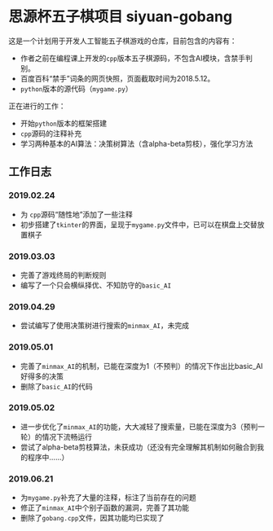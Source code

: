 # 思源杯五子棋项目 siyuan-gobang
这是一个计划用于开发人工智能五子棋游戏的仓库，目前包含的内容有：

- 作者之前在编程课上开发的`cpp`版本五子棋源码，不包含AI模块，含禁手判别。
- 百度百科“禁手”词条的网页快照，页面截取时间为2018.5.12。
- `python`版本的源代码（`mygame.py`）

正在进行的工作：
- 开始`python`版本的框架搭建
- `cpp`源码的注释补充
- 学习两种基本的AI算法：决策树算法（含alpha-beta剪枝），强化学习方法

## 工作日志
### 2019.02.24
- 为 `cpp`源码“随性地”添加了一些注释
- 初步搭建了`tkinter`的界面，呈现于`mygame.py`文件中，已可以在棋盘上交替放置棋子

### 2019.03.03
- 完善了游戏终局的判断规则
- 编写了一个只会横纵择优、不知防守的`basic_AI`

### 2019.04.29
- 尝试编写了使用决策树进行搜索的`minmax_AI`，未完成

### 2019.05.01
- 完善了`minmax_AI`的机制，已能在深度为1（不预判）的情况下作出比basic_AI好得多的决策
- 删除了`basic_AI`的代码

### 2019.05.02
- 进一步优化了`minmax_AI`的功能，大大减轻了搜索量，已能在深度为3（预判一轮）的情况下流畅运行
- 尝试了alpha-beta剪枝算法，未获成功（还没有完全理解其机制如何融合到我的程序中……）

### 2019.06.21
- 为`mygame.py`补充了大量的注释，标注了当前存在的问题
- 修正了`minmax_AI`中个别子函数的漏洞，完善了其功能
- 删除了`gobang.cpp`文件，因其功能均已实现了
